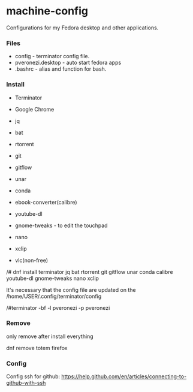 # machine-config
Configurations for my Fedora desktop and other applications.

### Files ###
* config - terminator config file.
* pveronezi.desktop - auto start fedora apps
* .bashrc - alias and function for bash.

### Install ###

* Terminator
* Google Chrome
* jq
* bat
* rtorrent
* git
* gitflow
* unar
* conda
* ebook-converter(calibre)
* youtube-dl
* gnome-tweaks - to edit the touchpad
* nano
* xclip

* vlc(non-free)

/# dnf install terminator jq bat rtorrent git gitflow unar conda calibre youtube-dl gnome-tweaks nano xclip

It's necessary that the config file are updated on the /home/USER/.config/terminator/config

/#terminator -bf -l pveronezi -p pveronezi

### Remove ###
only remove after install everything

dnf remove totem firefox

### Config ###

Config ssh for github:
https://help.github.com/en/articles/connecting-to-github-with-ssh
